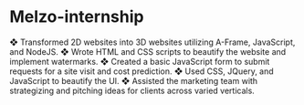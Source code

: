 # Melzo-internship

❖ Transformed 2D websites into 3D websites utilizing A-Frame, JavaScript, and NodeJS.
❖ Wrote HTML and CSS scripts to beautify the website and implement watermarks.
❖ Created a basic JavaScript form to submit requests for a site visit and cost prediction.
❖ Used CSS, JQuery, and JavaScript to beautify the UI.
❖ Assisted the marketing team with strategizing and pitching ideas for clients across varied verticals.
